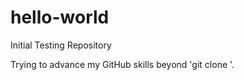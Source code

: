 # hello-world
Initial Testing Repository

Trying to advance my GitHub skills beyond 'git clone <uri>'.
